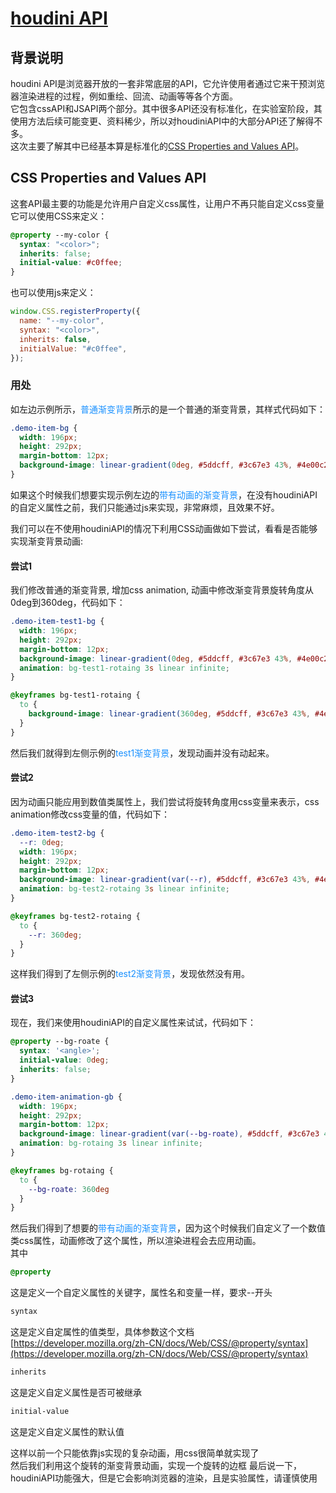 # [houdini API](https://developer.mozilla.org/zh-CN/docs/Web/API/Houdini_APIs)

## 背景说明

houdini API是浏览器开放的一套非常底层的API，它允许使用者通过它来干预浏览器渲染进程的过程，例如重绘、回流、动画等等各个方面。  
它包含cssAPI和JSAPI两个部分。其中很多API还没有标准化，在实验室阶段，其使用方法后续可能变更、资料稀少，所以对houdiniAPI中的大部分API还了解得不多。  
这次主要了解其中已经基本算是标准化的[CSS Properties and Values API](https://developer.mozilla.org/zh-CN/docs/Web/API/CSS_Properties_and_Values_API)。

## CSS Properties and Values API

这套API最主要的功能是允许用户自定义css属性，让用户不再只能自定义css变量  
它可以使用CSS来定义：

```css
@property --my-color {
  syntax: "<color>";
  inherits: false;
  initial-value: #c0ffee;
}
```

也可以使用js来定义：

```js
window.CSS.registerProperty({
  name: "--my-color",
  syntax: "<color>",
  inherits: false,
  initialValue: "#c0ffee",
});
```

### 用处

如左边示例所示，<font color=#1890ff>普通渐变背景</font>所示的是一个普通的渐变背景，其样式代码如下：

```css
.demo-item-bg {
  width: 196px;
  height: 292px;
  margin-bottom: 12px;
  background-image: linear-gradient(0deg, #5ddcff, #3c67e3 43%, #4e00c2);
}
```

如果这个时候我们想要实现示例左边的<font color=#1890ff>带有动画的渐变背景</font>，在没有houdiniAPI的自定义属性之前，我们只能通过js来实现，非常麻烦，且效果不好。

我们可以在不使用houdiniAPI的情况下利用CSS动画做如下尝试，看看是否能够实现渐变背景动画:  

#### 尝试1

我们修改普通的渐变背景, 增加css animation, 动画中修改渐变背景旋转角度从0deg到360deg，代码如下：

```css
.demo-item-test1-bg {
  width: 196px;
  height: 292px;
  margin-bottom: 12px;
  background-image: linear-gradient(0deg, #5ddcff, #3c67e3 43%, #4e00c2);
  animation: bg-test1-rotaing 3s linear infinite;
}

@keyframes bg-test1-rotaing {
  to {
    background-image: linear-gradient(360deg, #5ddcff, #3c67e3 43%, #4e00c2);
  }
}
```

然后我们就得到左侧示例的<font color=#1890ff>test1渐变背景</font>，发现动画并没有动起来。

#### 尝试2

因为动画只能应用到数值类属性上，我们尝试将旋转角度用css变量来表示，css animation修改css变量的值，代码如下：

```css
.demo-item-test2-bg {
  --r: 0deg;
  width: 196px;
  height: 292px;
  margin-bottom: 12px;
  background-image: linear-gradient(var(--r), #5ddcff, #3c67e3 43%, #4e00c2);
  animation: bg-test2-rotaing 3s linear infinite;
}

@keyframes bg-test2-rotaing {
  to {
    --r: 360deg;
  }
}
```

这样我们得到了左侧示例的<font color=#1890ff>test2渐变背景</font>，发现依然没有用。

#### 尝试3

现在，我们来使用houdiniAPI的自定义属性来试试，代码如下：

```css
@property --bg-roate {
  syntax: '<angle>';
  initial-value: 0deg;
  inherits: false;
}

.demo-item-animation-gb {
  width: 196px;
  height: 292px;
  margin-bottom: 12px;
  background-image: linear-gradient(var(--bg-roate), #5ddcff, #3c67e3 43%, #4e00c2);
  animation: bg-rotaing 3s linear infinite;
}

@keyframes bg-rotaing {
  to {
    --bg-roate: 360deg
  }
}
```

然后我们得到了想要的<font color=#1890ff>带有动画的渐变背景</font>，因为这个时候我们自定义了一个数值类css属性，动画修改了这个属性，所以渲染进程会去应用动画。  
其中

```css
@property
```

这是定义一个自定义属性的关键字，属性名和变量一样，要求--开头

```css
syntax
```

这是定义自定属性的值类型，具体参数这个文档[https://developer.mozilla.org/zh-CN/docs/Web/CSS/@property/syntax](https://developer.mozilla.org/zh-CN/docs/Web/CSS/@property/syntax)

```css
inherits
```

这是定义自定义属性是否可被继承

```css
initial-value
```

这是定义自定义属性的默认值

这样以前一个只能依靠js实现的复杂动画，用css很简单就实现了  
然后我们利用这个旋转的渐变背景动画，实现一个旋转的边框
最后说一下，houdiniAPI功能强大，但是它会影响浏览器的渲染，且是实验属性，请谨慎使用
